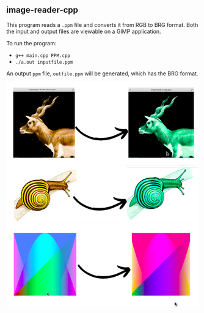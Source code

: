 ## image-reader-cpp

This program reads a `.ppm` file and converts it from RGB to BRG format. Both the input and output files are viewable on a GIMP application.

To run the program:
- `g++ main.cpp PPM.cpp`
- `./a.out inputfile.ppm`

An output `ppm` file, `outfile.ppm` will be generated, which has the BRG format.

<img src="assets/image-1.png">
<img src="assets/image-2.png">
<img src="assets/image-3.png">